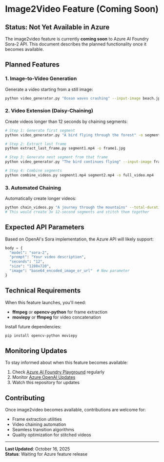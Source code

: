 # Image2Video Feature (Coming Soon)

## Status: Not Yet Available in Azure

The image2video feature is currently **coming soon** to Azure AI Foundry Sora-2 API. This document describes the planned functionality once it becomes available.

## Planned Features

### 1. Image-to-Video Generation
Generate a video starting from a still image:
```bash
python video_generator.py "Ocean waves crashing" --input-image beach.jpg -o animated_beach.mp4
```

### 2. Video Extension (Daisy-Chaining)
Create videos longer than 12 seconds by chaining segments:
```bash
# Step 1: Generate first segment
python video_generator.py "A bird flying through the forest" -o segment1.mp4

# Step 2: Extract last frame
python extract_last_frame.py segment1.mp4 -o frame1.jpg

# Step 3: Generate next segment from that frame
python video_generator.py "The bird continues flying" --input-image frame1.jpg -o segment2.mp4

# Step 4: Combine segments
python combine_videos.py segment1.mp4 segment2.mp4 -o full_video.mp4
```

### 3. Automated Chaining
Automatically create longer videos:
```bash
python chain_videos.py "A journey through the mountains" --total-duration 36 -o long_video.mp4
# This would create 3x 12-second segments and stitch them together
```

## Expected API Parameters

Based on OpenAI's Sora implementation, the Azure API will likely support:

```python
body = {
  "model": "sora-2",
  "prompt": "Your video description",
  "seconds": "12",
  "size": "1280x720",
  "image": "base64_encoded_image_or_url"  # New parameter
}
```

## Technical Requirements

When this feature launches, you'll need:
- **ffmpeg** or **opencv-python** for frame extraction
- **moviepy** or **ffmpeg** for video concatenation

Install future dependencies:
```bash
pip install opencv-python moviepy
```

## Monitoring Updates

To stay informed about when this feature becomes available:
1. Check [Azure AI Foundry Playground](https://ai.azure.com/) regularly
2. Monitor [Azure OpenAI Updates](https://learn.microsoft.com/en-us/azure/ai-services/openai/whats-new)
3. Watch this repository for updates

## Contributing

Once image2video becomes available, contributions are welcome for:
- Frame extraction utilities
- Video chaining automation
- Seamless transition algorithms
- Quality optimization for stitched videos

---

**Last Updated**: October 16, 2025  
**Status**: Waiting for Azure feature release
